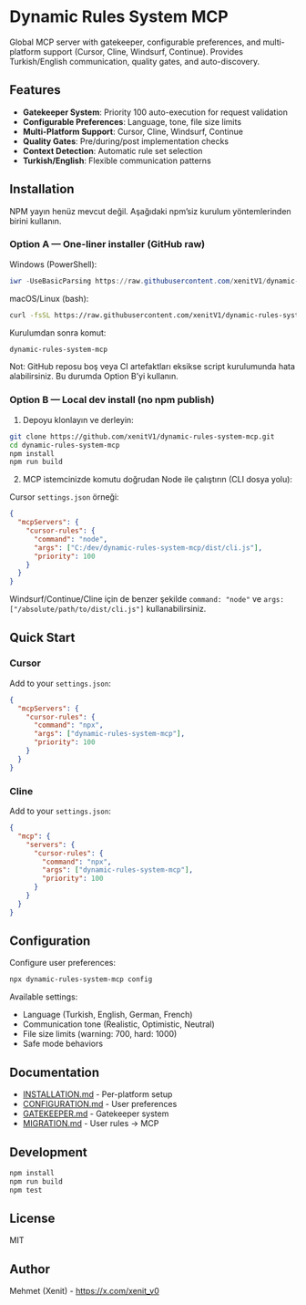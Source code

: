 # Dynamic Rules System MCP

Global MCP server with gatekeeper, configurable preferences, and multi-platform support (Cursor, Cline, Windsurf, Continue). Provides Turkish/English communication, quality gates, and auto-discovery.

## Features

- **Gatekeeper System**: Priority 100 auto-execution for request validation
- **Configurable Preferences**: Language, tone, file size limits
- **Multi-Platform Support**: Cursor, Cline, Windsurf, Continue
- **Quality Gates**: Pre/during/post implementation checks
- **Context Detection**: Automatic rule set selection
- **Turkish/English**: Flexible communication patterns

## Installation

NPM yayın henüz mevcut değil. Aşağıdaki npm’siz kurulum yöntemlerinden birini kullanın.

### Option A — One-liner installer (GitHub raw)

Windows (PowerShell):

```powershell
iwr -UseBasicParsing https://raw.githubusercontent.com/xenitV1/dynamic-rules-system-mcp/main/scripts/install.ps1 -OutFile install.ps1; ./install.ps1 -RepoZipUrl "https://github.com/xenitV1/dynamic-rules-system-mcp/archive/refs/heads/main.zip"; del install.ps1
```

macOS/Linux (bash):

```bash
curl -fsSL https://raw.githubusercontent.com/xenitV1/dynamic-rules-system-mcp/main/scripts/install.sh -o install.sh && bash install.sh "https://github.com/xenitV1/dynamic-rules-system-mcp/archive/refs/heads/main.zip" && rm install.sh
```

Kurulumdan sonra komut:

```bash
dynamic-rules-system-mcp
```

Not: GitHub reposu boş veya CI artefaktları eksikse script kurulumunda hata alabilirsiniz. Bu durumda Option B’yi kullanın.

### Option B — Local dev install (no npm publish)

1) Depoyu klonlayın ve derleyin:

```bash
git clone https://github.com/xenitV1/dynamic-rules-system-mcp.git
cd dynamic-rules-system-mcp
npm install
npm run build
```

2) MCP istemcinizde komutu doğrudan Node ile çalıştırın (CLI dosya yolu):

Cursor `settings.json` örneği:

```json
{
  "mcpServers": {
    "cursor-rules": {
      "command": "node",
      "args": ["C:/dev/dynamic-rules-system-mcp/dist/cli.js"],
      "priority": 100
    }
  }
}
```

Windsurf/Continue/Cline için de benzer şekilde `command: "node"` ve `args: ["/absolute/path/to/dist/cli.js"]` kullanabilirsiniz.

## Quick Start

### Cursor

Add to your `settings.json`:

```json
{
  "mcpServers": {
    "cursor-rules": {
      "command": "npx",
      "args": ["dynamic-rules-system-mcp"],
      "priority": 100
    }
  }
}
```

### Cline

Add to your `settings.json`:

```json
{
  "mcp": {
    "servers": {
      "cursor-rules": {
        "command": "npx",
        "args": ["dynamic-rules-system-mcp"],
        "priority": 100
      }
    }
  }
}
```

## Configuration

Configure user preferences:

```bash
npx dynamic-rules-system-mcp config
```

Available settings:
- Language (Turkish, English, German, French)
- Communication tone (Realistic, Optimistic, Neutral)
- File size limits (warning: 700, hard: 1000)
- Safe mode behaviors

## Documentation

- [INSTALLATION.md](docs/INSTALLATION.md) - Per-platform setup
- [CONFIGURATION.md](docs/CONFIGURATION.md) - User preferences
- [GATEKEEPER.md](docs/GATEKEEPER.md) - Gatekeeper system
- [MIGRATION.md](docs/MIGRATION.md) - User rules → MCP

## Development

```bash
npm install
npm run build
npm test
```

## License

MIT

## Author

Mehmet (Xenit) - https://x.com/xenit_v0

